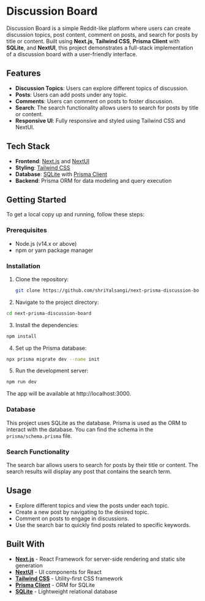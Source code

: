 # Discussion Board

Discussion Board is a simple Reddit-like platform where users can create discussion topics, post content, comment on posts, and search for posts by title or content. Built using **Next.js**, **Tailwind CSS**, **Prisma Client** with **SQLite**, and **NextUI**, this project demonstrates a full-stack implementation of a discussion board with a user-friendly interface.

## Features

- **Discussion Topics**: Users can explore different topics of discussion.
- **Posts**: Users can add posts under any topic.
- **Comments**: Users can comment on posts to foster discussion.
- **Search**: The search functionality allows users to search for posts by title or content.
- **Responsive UI**: Fully responsive and styled using Tailwind CSS and NextUI.

## Tech Stack

- **Frontend**: [Next.js](https://nextjs.org/) and [NextUI](https://nextui.org/)
- **Styling**: [Tailwind CSS](https://tailwindcss.com/)
- **Database**: [SQLite](https://www.sqlite.org/index.html) with [Prisma Client](https://www.prisma.io/)
- **Backend**: Prisma ORM for data modeling and query execution

## Getting Started

To get a local copy up and running, follow these steps:

### Prerequisites

- Node.js (v14.x or above)
- npm or yarn package manager

### Installation

1. Clone the repository:

   ```bash
   git clone https://github.com/shriYalsangi/next-prisma-discussion-board.git
   ```

2. Navigate to the project directory:

  ```bash
  cd next-prisma-discussion-board
  ```

3. Install the dependencies:

  ```bash
  npm install
  ```

4. Set up the Prisma database:

  ```bash
  npx prisma migrate dev --name init
  ```

5. Run the development server:

  ```bash
  npm run dev
  ```
The app will be available at http://localhost:3000.

### Database
This project uses SQLite as the database. Prisma is used as the ORM to interact with the database. You can find the schema in the `prisma/schema.prisma` file.

### Search Functionality

The search bar allows users to search for posts by their title or content. The search results will display any post that contains the search term.

## Usage

- Explore different topics and view the posts under each topic.
- Create a new post by navigating to the desired topic.
- Comment on posts to engage in discussions.
- Use the search bar to quickly find posts related to specific keywords.

## Built With

- **[Next.js](https://nextjs.org/)** - React Framework for server-side rendering and static site generation
- **[NextUI](https://nextui.org/)** - UI components for React
- **[Tailwind CSS](https://tailwindcss.com/)** - Utility-first CSS framework
- **[Prisma Client](https://www.prisma.io/)** - ORM for SQLite
- **[SQLite](https://www.sqlite.org/)** - Lightweight relational database
